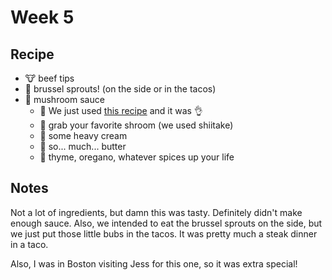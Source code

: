 # Week 5

## Recipe

- 🐮 beef tips
- 🤢 brussel sprouts! (on the side or in the tacos)
- 🥘 mushroom sauce
  - 📝 We just used [this recipe](https://cafedelites.com/pan-seared-garlic-butter-steak-mushroom-cream-sauce/) and it was 👌
  - 🍄 grab your favorite shroom (we used shiitake)
  - 🍼 some heavy cream
  - 🦋 so... much... butter
  - 🌳 thyme, oregano, whatever spices up your life

## Notes

Not a lot of ingredients, but damn this was tasty. Definitely didn't make enough sauce. Also, we intended to eat the brussel sprouts on the side, but we just put those little bubs in the tacos. It was pretty much a steak dinner in a taco.

Also, I was in Boston visiting Jess for this one, so it was extra special!
